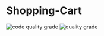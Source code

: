 # Shopping-Cart

![code quality grade](https://www.code-inspector.com/project/20333/score/svg)  ![quality grade](https://www.code-inspector.com/project/20333/status/svg)


